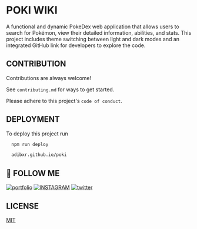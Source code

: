 
# POKI WIKI

A functional and dynamic PokeDex web application that allows users to search for Pokémon, view their detailed information, abilities, and stats. This project includes theme switching between light and dark modes and an integrated GitHub link for developers to explore the code.


## CONTRIBUTION

Contributions are always welcome!

See `contributing.md` for ways to get started.

Please adhere to this project's `code of conduct`.


## DEPLOYMENT

To deploy this project run

```bash
  npm run deploy

  adibxr.github.io/poki
```


## 🔗 FOLLOW ME
[![portfolio](https://img.shields.io/badge/my_portfolio-000?style=for-the-badge&logo=ko-fi&logoColor=white)](https://immortaladi.live)
[![INSTAGRAM](https://img.shields.io/badge/instagram-0A66C2?style=for-the-badge&logo=instagram&logoColor=red)](https://www.instagram.com/adi.bxr)
[![twitter](https://img.shields.io/badge/twitter-1DA1F2?style=for-the-badge&logo=x&logoColor=black)](https://twitter.com/immortaladit)


## LICENSE

[MIT](https://choosealicense.com/licenses/mit/)
